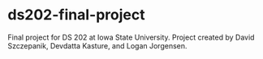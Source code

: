# ds202-final-project
Final project for DS 202 at Iowa State University. Project created by David Szczepanik, Devdatta Kasture, and Logan Jorgensen.
